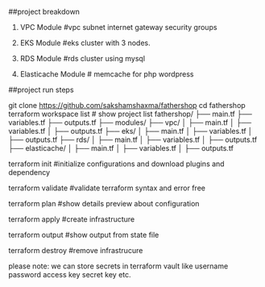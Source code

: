 ##project breakdown
1. VPC Module #vpc subnet internet gateway security groups

2. EKS Module #eks cluster with 3 nodes.

3. RDS Module #rds cluster using mysql

4. Elasticache Module # memcache for php wordpress

##project run steps

git clone https://github.com/sakshamshaxma/fathershop
cd fathershop
terraform workspace list # show project list
fathershop/
├── main.tf
├── variables.tf
├── outputs.tf
├── modules/
├── vpc/
│ ├── main.tf
│ ├── variables.tf
│ ├── outputs.tf
├── eks/
│ ├── main.tf
│ ├── variables.tf
│ ├── outputs.tf
├── rds/
│ ├── main.tf
│ ├── variables.tf
│ ├── outputs.tf
├── elasticache/
│ ├── main.tf
│ ├── variables.tf
│ ├── outputs.tf

terraform init #initialize configurations and download plugins and dependency

terraform validate #validate terraform syntax and error free

terraform plan #show details preview about configuration

terraform apply #create infrastructure

terraform output #show output from state file

terraform destroy #remove infrastrucure

please note: we can store secrets in terraform vault like username password access key secret key etc.
